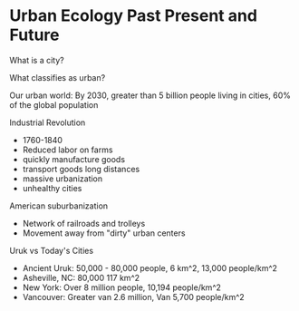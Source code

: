 # Urban Ecology Past Present and Future

What is a city?

What classifies as urban?

Our urban world: By 2030, greater than 5 billion people living in cities, 60% of the global population


Industrial Revolution
- 1760-1840
- Reduced labor on farms
- quickly manufacture goods
- transport goods long distances
- massive urbanization
- unhealthy cities


American suburbanization
- Network of railroads and trolleys
- Movement away from "dirty" urban centers


Uruk vs Today's Cities
- Ancient Uruk: 50,000 - 80,000 people, 6 km^2, 13,000 people/km^2
- Asheville, NC: 80,000 117 km^2
- New York: Over 8 million people, 10,194 people/km^2
- Vancouver: Greater van 2.6 million, Van 5,700 people/km^2